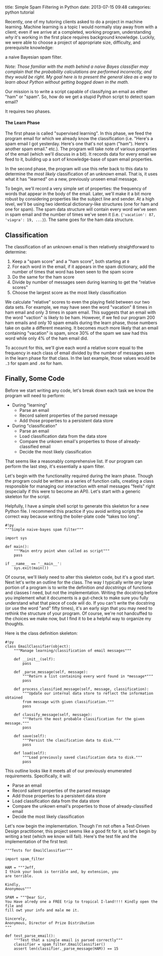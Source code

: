 title: Simple Spam Filtering in Python
date: 2013-07-15 09:48
categories: python tutorial

Recently, one of my tutoring clients asked to do a project in machine learning. 
Machine learning is a topic I would normally stay away from with a client; even 
if we arrive at a completed, working program, understanding *why* it's
working in the first place requires background knowledge. Luckily, we were able
to choose a project of appropriate size, difficulty, and prerequisite knowledge:

a naive Bayesian spam filter.

*Note: Those familiar with the math behind a naive Bayes classifier may complain that the probability calculations are performed incorrectly, and they would be right. My goal here is to present the general idea as a way to learn about Python without getting bogged down in the math.*

Our mission is to write a script capable of classifying an email as either "ham" or "spam".
So, how do we get a stupid Python script to detect spam email? 

It requires two phases.

#### The Learn Phase

The first phase is called "supervised learning". In this phase, we feed the program email for 
which we already know the classification (i.e. "Here's a spam email I got
yesterday. Here's one that's not spam ("ham"). Here's another spam email." etc.). The
program will take note of various properties of the email (which we'll discuss
in a bit). It records data for every email we feed to it, building up a sort
of knowledge-base of spam email properties.

In the second phase, the program will use this refer back to this data
to determine the *most likely* classification of an unknown email. That is, it
uses what it has "learned" on a new, previously unseen email message.

To begin, we'll record a very simple set of properties: the frequency of words that appear in
the body of the email. Later, we'll make it a bit more robust by considering
properties like the subject line and sender. At a high level, we'll be using two 
identical dictionary-like structures (one for ham and one for spam). The spam 
data structure will contain every word we've seen in spam email and the number 
of times we've seen it (i.e. `{'vacation': 87, 'viagra': 19, ...}`). The same goes 
for the ham data structure.

## Classification

The classification of an unknown email is then relatively
straightforward to determine: 

1. Keep a "spam score" and a "ham score", both starting at `0`
1. For each word in the email, if it appears in the spam dictionary, add the
number of times that word has been seen to the spam score
1. Do the same for the ham score
1. Divide by number of messages seen during learning to get the "relative scores"
1. Choose the largest score as the most likely classification

We calculate "relative" scores to even the playing field between our two data sets. 
For example, we may have seen the word "vacation" 8 times in ham
email and only 3 times in spam email. This suggests that an email with the word
"vaction" is likely to be ham. However, if we fed our program 200 ham emails and only
10 spam emails during the learn phase, those numbers take on quite a different meaning.
It becomes *much* more likely that an email containing "vacation" is spam, 
since 30% of the spam we saw had this word while only 4% of the ham email did. 

To account for this, we'll give each word a relative score
equal to the frequency in each class of email divided by the number of messages
seen in the learn phase for that class. In the last example, those values would be `.3`
for spam and `.04` for ham.

## Finally, Some Code

Before we start writing any code, let's break down each task we know the program
will need to perform:

* During "learning"
    * Parse an email
    * Record salient properties of the parsed message
    * Add those properties to a persistent data store
* During "classification"
    * Parse an email
    * Load classification data from the data store
    * Compare the unkown email's properties to those of already-classified email
    * Decide the most likely classification

That seems like a reasonably comprehensive list. If our program can perform the
last step, it's essentially a spam filter.

Let's begin with the functionality required during the learn phase. Though the
program could be written as a series of function calls,
creating a class responsible for managing our interaction with email messages
"feels" right (especially if this were to become an API). Let's start with a 
generic skeleton for the script. 

Helpfully, I have a simple shell script to generate this skeleton for a new 
Python file. I recommend this practice if you avoid writing scripts the correct way
because writing the boiler-plate code "takes too long".

    #!py
    """Simple naive-bayes spam filter"""

    import sys

    def main():
        """Main entry point when called as script"""
        pass

    if __name__ == '__main__':
        sys.exit(main())

Of course, we'll likely need to alter this skeleton code, but it's a good start.
Next let's write an outline for the class. The way I typically write *any* large
portion of a program is to write the definition *and docstrings* of functions
and classes I need, but not the implementation. Writing the docstring before you 
implement what it documents is a gut-check to make sure you fully understand 
what that piece of code will do. If you can't write the docstring 
(or use the word "and" fifty times), it's an early sign that you may need to rethink 
the structure of your program. Of course, we're not handcuffed to the choices 
we make now, but I find it to be a helpful way to organize my thoughts.

Here is the class definition skeleton:

    #!py
    class EmailClassifier(object):
        """Manage learning/classification of email messages"""

        def __init__(self):
            pass

        def _parse_message(self, message):
            """Return a list containing every word found in *message*"""
            pass

        def process_classified_message(self, message, classification):
            """Update our internal data store to reflect the information obtained
            from message with given classification.""" 
            pass

        def classify_message(self, message):
            """Return the most probable classification for the given message."""
            pass

        def save(self):
            """Persist the clasification data to disk."""
            pass

        def load(self):
            """Load previously saved clasification data to disk."""
            pass

This outline looks like it meets all of our previously enumerated requirements.
Specifically, it will:
 
* Parse an email
* Record salient properties of the parsed message
* Add those properties to a persistent data store
* Load classification data from the data store
* Compare the unkown email's properties to those of already-classified email
* Decide the most likely classification

Let's now begin the implementation. Though I'm not often a Test-Driven Design
practitioner, this project seems like a good fit for it, so let's begin by
writing a test (which we know will fail). Here's the test file and the
implementation of the first test:

    """Tests for EmailClassifier"""

    import spam_filter

    HAM = """Jeff,
    I think your book is terrible and, by extension, you
    are terrible.

    Kindly,
    Anonymous"""

    SPAM = """Dear Sir,
    You Have alredy one a FREE trip to tropical I-land!!!! Kindly open the file and
    fill owt your info and male me it.

    Sincerely,
    Anonymous, Director of Prize Distribution
    """

    def test_parse_email():
        """Test that a single email is parsed correctly"""
        classifier = spam_filter.EmailClassifier()
        assert len(classifier._parse_message(HAM)) == 15

